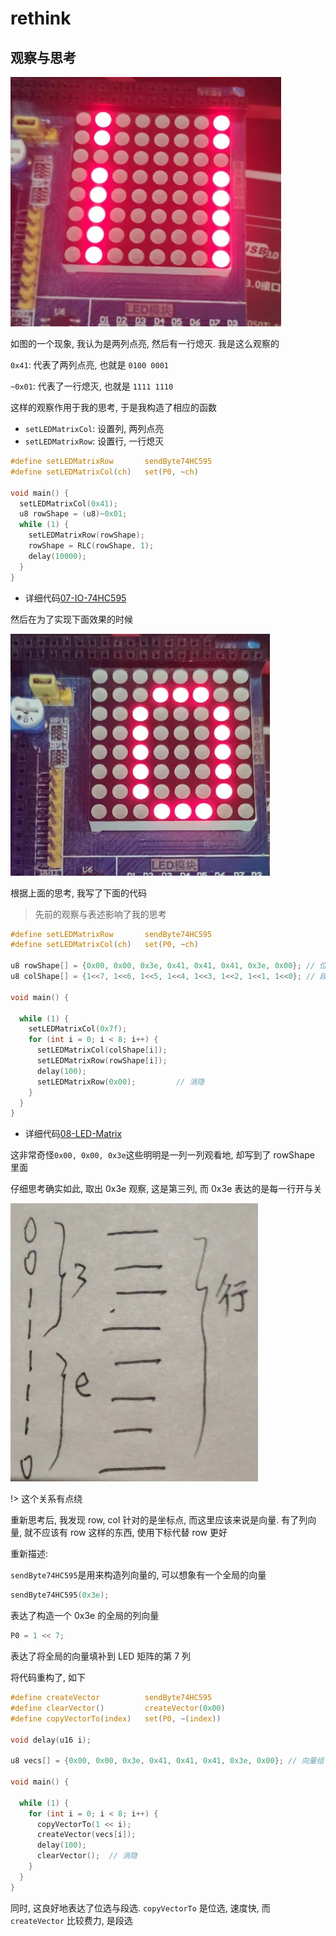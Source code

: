 # rethink

## 观察与思考

![](assets/2023-03-09-23-33-00.png)

如图的一个现象, 我认为是两列点亮, 然后有一行熄灭. 我是这么观察的

`0x41`: 代表了两列点亮, 也就是 `0100 0001`

`~0x01`: 代表了一行熄灭, 也就是 `1111 1110`

这样的观察作用于我的思考, 于是我构造了相应的函数

- `setLEDMatrixCol`: 设置列, 两列点亮
- `setLEDMatrixRow`: 设置行, 一行熄灭

```c
#define setLEDMatrixRow       sendByte74HC595
#define setLEDMatrixCol(ch)   set(P0, ~ch)

void main() {
  setLEDMatrixCol(0x41);
  u8 rowShape = (u8)~0x01;
  while (1) {
    setLEDMatrixRow(rowShape);
    rowShape = RLC(rowShape, 1);
    delay(10000);
  }
}
```

- 详细代码<a class="Repos" target="_blank" href="./07-IO-74HC595.c">07-IO-74HC595</a>

然后在为了实现下面效果的时候

![](assets/2023-03-09-23-31-24.png)

根据上面的思考, 我写了下面的代码

> 先前的观察与表述影响了我的思考

```c
#define setLEDMatrixRow       sendByte74HC595
#define setLEDMatrixCol(ch)   set(P0, ~ch)

u8 rowShape[] = {0x00, 0x00, 0x3e, 0x41, 0x41, 0x41, 0x3e, 0x00}; // 位选数据
u8 colShape[] = {1<<7, 1<<6, 1<<5, 1<<4, 1<<3, 1<<2, 1<<1, 1<<0}; // 段选数据

void main() {

  while (1) {
    setLEDMatrixCol(0x7f);
    for (int i = 0; i < 8; i++) {
      setLEDMatrixCol(colShape[i]);
      setLEDMatrixRow(rowShape[i]);
      delay(100);
      setLEDMatrixRow(0x00);         // 消隐
    }
  }
}
```

- 详细代码<a class="Repos" target="_blank" href="./08-LED-Matrix.c">08-LED-Matrix</a>

这非常奇怪`0x00, 0x00, 0x3e`这些明明是一列一列观看地, 却写到了 rowShape 里面

仔细思考确实如此, 取出 0x3e 观察, 这是第三列, 而 0x3e 表达的是每一行开与关

![](assets/2023-03-10-00-50-52.png)

!> 这个关系有点绕

重新思考后, 我发现 row, col 针对的是坐标点, 而这里应该来说是向量. 有了列向量, 就不应该有 row 这样的东西, 使用下标代替 row 更好

重新描述:

`sendByte74HC595`是用来构造列向量的, 可以想象有一个全局的向量

```c
sendByte74HC595(0x3e);
```

表达了构造一个 0x3e 的全局的列向量

```c
P0 = 1 << 7;
```

表达了将全局的向量填补到 LED 矩阵的第 7 列

将代码重构了, 如下

```c
#define createVector          sendByte74HC595
#define clearVector()         createVector(0x00)
#define copyVectorTo(index)   set(P0, ~(index))

void delay(u16 i);

u8 vecs[] = {0x00, 0x00, 0x3e, 0x41, 0x41, 0x41, 0x3e, 0x00}; // 向量组

void main() {

  while (1) {
    for (int i = 0; i < 8; i++) {
      copyVectorTo(1 << i);
      createVector(vecs[i]);
      delay(100);
      clearVector();  // 消隐
    }
  }
}
```

同时, 这良好地表达了位选与段选. `copyVectorTo` 是位选, 速度快, 而 `createVector` 比较费力, 是段选
